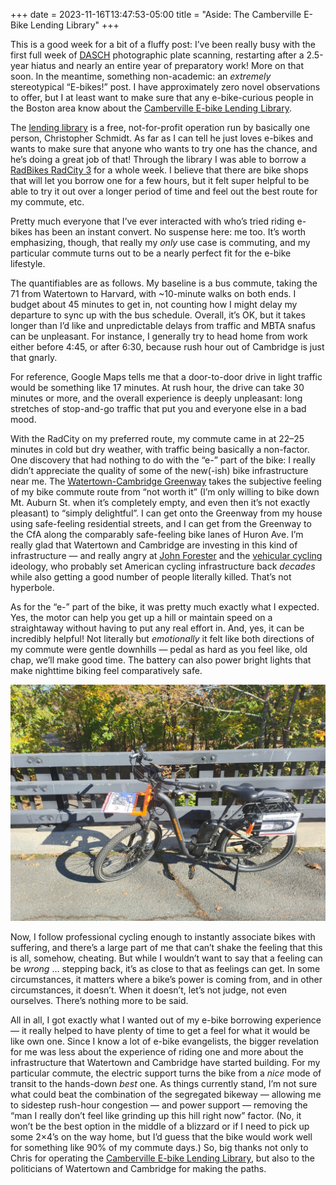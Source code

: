 +++
date = 2023-11-16T13:47:53-05:00
title = "Aside: The Camberville E-Bike Lending Library"
+++

This is a good week for a bit of a fluffy post: I’ve been really busy with the
first full week of [DASCH] photographic plate scanning, restarting after a
2.5-year hiatus and nearly an entire year of preparatory work! More on that
soon. In the meantime, something non-academic: an *extremely* stereotypical
“E-bikes!” post. I have approximately zero novel observations to offer, but I at
least want to make sure that any e-bike-curious people in the Boston area know
about the [Camberville E-bike Lending Library][cell].

[DASCH]: http://dasch.rc.fas.harvard.edu/
[cell]: https://camberville.ebikelibrary.org/

<!-- more -->

The [lending library][cell] is a free, not-for-profit operation run by basically
one person, Christopher Schmidt. As far as I can tell he just loves e-bikes and
wants to make sure that anyone who wants to try one has the chance, and he’s
doing a great job of that! Through the library I was able to borrow a [RadBikes
RadCity 3][rc3] for a whole week. I believe that there are bike shops that will
let you borrow one for a few hours, but it felt super helpful to be able to try
it out over a longer period of time and feel out the best route for my commute,
etc.

[rc3]: https://www.radpowerbikes.com/collections/radcity-electric-city-bikes

Pretty much everyone that I’ve ever interacted with who’s tried riding e-bikes
has been an instant convert. No suspense here: me too. It’s worth emphasizing,
though, that really my *only* use case is commuting, and my particular commute
turns out to be a nearly perfect fit for the e-bike lifestyle.

The quantifiables are as follows. My baseline is a bus commute, taking the 71
from Watertown to Harvard, with ~10-minute walks on both ends. I budget about 45
minutes to get in, not counting how I might delay my departure to sync up with
the bus schedule. Overall, it’s OK, but it takes longer than I’d like and
unpredictable delays from traffic and MBTA snafus can be unpleasant. For
instance, I generally try to head home from work either before 4:45, or after
6:30, because rush hour out of Cambridge is just that gnarly.

For reference, Google Maps tells me that a door-to-door drive in light traffic
would be something like 17 minutes. At rush hour, the drive can take 30 minutes
or more, and the overall experience is deeply unpleasant: long stretches of
stop-and-go traffic that put you and everyone else in a bad mood.

With the RadCity on my preferred route, my commute came in at 22–25 minutes in
cold but dry weather, with traffic being basically a non-factor. One discovery
that had nothing to do with the “e-” part of the bike: I really didn’t
appreciate the quality of some of the new(-ish) bike infrastructure near me. The
[Watertown-Cambridge Greenway][wcg] takes the subjective feeling of my bike
commute route from “not worth it” (I’m only willing to bike down Mt. Auburn St.
when it’s completely empty, and even then it’s not exactly pleasant) to “simply
delightful”. I can get onto the Greenway from my house using safe-feeling
residential streets, and I can get from the Greenway to the CfA along the
comparably safe-feeling bike lanes of Huron Ave. I’m really glad that Watertown
and Cambridge are investing in this kind of infrastructure — and really angry at
[John Forester][forester] and the [vehicular cycling][vc] ideology, who probably
set American cycling infrastructure back *decades* while also getting a good
number of people literally killed. That’s not hyperbole.

[wcg]: https://www.cambridgema.gov/cdd/projects/transportation/watertowncambridgegreenway
[forester]: https://en.wikipedia.org/wiki/John_Forester_(cyclist)
[vc]: https://en.wikipedia.org/wiki/Vehicular_cycling

As for the “e-” part of the bike, it was pretty much exactly what I expected.
Yes, the motor can help you get up a hill or maintain speed on a straightaway
without having to put any real effort in. And, yes, it can be incredibly
helpful! Not literally but *emotionally* it felt like both directions of my
commute were gentle downhills — pedal as hard as you feel like, old chap, we’ll
make good time. The battery can also power bright lights that make nighttime
biking feel comparatively safe.

![My borrowed e-bike above the Watertown-Cambridge Greenway](bike.jpg)

Now, I follow professional cycling enough to instantly associate bikes with
suffering, and there’s a large part of me that can’t shake the feeling that this
is all, somehow, cheating. But while I wouldn’t want to say that a feeling can
be *wrong* … stepping back, it’s as close to that as feelings can get. In some
circumstances, it matters where a bike’s power is coming from, and in other
circumstances, it doesn’t. When it doesn’t, let’s not judge, not even ourselves.
There’s nothing more to be said.

All in all, I got exactly what I wanted out of my e-bike borrowing experience —
it really helped to have plenty of time to get a feel for what it would be like
own one. Since I know a lot of e-bike evangelists, the bigger revelation for me
was less about the experience of riding one and more about the infrastructure
that Watertown and Cambridge have started building. For my particular commute,
the electric support turns the bike from a *nice* mode of transit to the
hands-down *best* one. As things currently stand, I’m not sure what could beat
the combination of the segregated bikeway — allowing me to sidestep rush-hour
congestion — and power support — removing the “man I really don’t feel like
grinding up this hill right now” factor. (No, it won’t be the best option in the
middle of a blizzard or if I need to pick up some 2×4’s on the way home, but I’d
guess that the bike would work well for something like 90% of my commute days.)
So, big thanks not only to Chris for operating the [Camberville E-bike Lending
Library][cell], but also to the politicians of Watertown and Cambridge for
making the paths.
